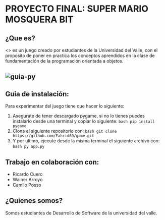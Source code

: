 # PROYECTO FINAL: SUPER MARIO MOSQUERA BIT
## ¿Que es?
<<Super Mario Mosquera Bit>> es un juego creado por estudiantes de la Universidad del Valle, con el proposito de poner en practica los conceptos aprendidos en la clase de fundamentación de la programación orientada a objetos.
##
![guia-py](https://github.com/user-attachments/assets/f8c92ae5-6770-4f45-8829-d1bf9511c2b3)
---
## Guia de instalación:
Para experimentar del juego tiene que hacer lo siguiente:
1. Asegurate de tener descargado pygame, si no lo tienes puedes instalarlo desde una terminal y copiar lo siguiente:
```bash pip install pygame```
2. Clona el siguiente repositorio con:
```bash git clone https://github.com/Fahrid69/game.git```
3. Y por ultimo, ejecute desde la misma terminal el siguiente archivo con:
```bash py app.py```
## Trabajo en colaboración con:
* Ricardo Cuero
* Wainer Arroyo
* Camilo Posso
## ¿Quienes somos?
Somos estudiantes de Desarrollo de Software de la universidad del valle.